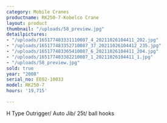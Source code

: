 ```yaml
---
category: Mobile Cranes
productname: RK250-7-Kobelco Crane
layout: product
thumbnail: "/uploads/58_preview.jpg"
detailpictures:
- "/uploads/165177483331110087_4_20211026104411_202.jpg"
- "/uploads/165177483352710087_37_20211026104412_235.jpg"
- "/uploads/165177483365410087_6_20211026104411_204.jpg"
- "/uploads/165177483382210087_1_20211026104411_1.jpg"
- "/uploads/58_preview.jpg"
sold: true
year: "2008"
serial_no: EE02-10033
model: RK250-7
hours: '19,715'

---
```

H Type Outrigger/ Auto Jib/ 25t/ ball hooks
